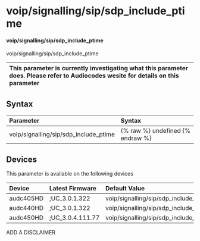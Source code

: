 ﻿---
description: voip/signalling/sip/sdp_include_ptime
search: false
---

# voip/signalling/sip/sdp_include_ptime

#### voip/signalling/sip/sdp_include_ptime

voip/signalling/sip/sdp_include_ptime


| This parameter is currently investigating what this parameter does. Please refer to Audiocodes wesite for details on this parameter | 
| :--- |

## Syntax
| Parameter | Syntax |
| :--- | :--- |
|voip/signalling/sip/sdp_include_ptime | {% raw %} undefined {% endraw %}|

## Devices
This parameter is available on the following devices

| Device | Latest Firmware | Default Value |
|:---|:---|:---|
| audc405HD | ;UC_3.0.1.322 | voip/signalling/sip/sdp_include_ptime=0 
| audc440HD | ;UC_3.0.1.322 | voip/signalling/sip/sdp_include_ptime=0 
| audc450HD | ;UC_3.0.4.111.77 | voip/signalling/sip/sdp_include_ptime=0 

ADD A DISCLAIMER
